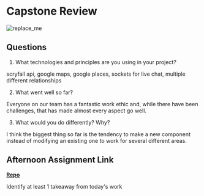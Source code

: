 # Capstone Review

![replace_me](https://codeworks.blob.core.windows.net/public/assets/img/illustrations/placeholder.svg)

## Questions

1. What technologies and principles are you using in your project?

scryfall api, google maps, google places, sockets for live chat, multiple different relationships

2. What went well so far?

Everyone on our team has a fantastic work ethic and, while there have been challenges, that has made almost every aspect go well.

3. What would you do differently? Why?

I think the biggest thing so far is the tendency to make a new component instead of modifying an existing one to work for several different areas. 

## Afternoon Assignment Link

**[Repo](https://github.com/AndrewLaRue/<ASSIGNMENT_REPO>)**

Identify at least 1 takeaway from today's work
